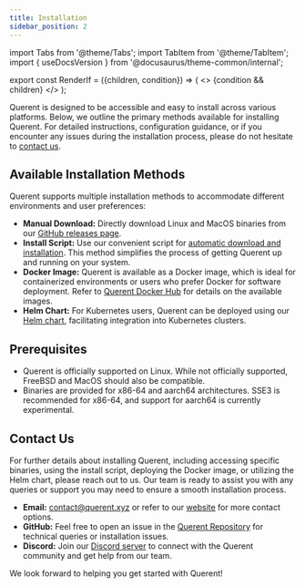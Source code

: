 ```yaml
---
title: Installation
sidebar_position: 2
---
```


import Tabs from '@theme/Tabs';
import TabItem from '@theme/TabItem';
import { useDocsVersion } from '@docusaurus/theme-common/internal';

export const RenderIf = ({children, condition}) => (
    <>
        {condition && children}
    </>
);

Querent is designed to be accessible and easy to install across various platforms. Below, we outline the primary methods available for installing Querent. For detailed instructions, configuration guidance, or if you encounter any issues during the installation process, please do not hesitate to [contact us](#contact-us).

## Available Installation Methods

Querent supports multiple installation methods to accommodate different environments and user preferences:

- **Manual Download:** Directly download Linux and MacOS binaries from our [GitHub releases page](https://github.com/querent-ai/distribution).
- **Install Script:** Use our convenient script for [automatic download and installation](https://install.querent.xyz/install.sh). This method simplifies the process of getting Querent up and running on your system.
- **Docker Image:** Querent is available as a Docker image, which is ideal for containerized environments or users who prefer Docker for software deployment. Refer to [Querent Docker Hub](https://hub.docker.com/r/querent) for details on the available images.
- **Helm Chart:** For Kubernetes users, Querent can be deployed using our [Helm chart](https://helm.querent.xyz), facilitating integration into Kubernetes clusters.

## Prerequisites

- Querent is officially supported on Linux. While not officially supported, FreeBSD and MacOS should also be compatible.
- Binaries are provided for x86-64 and aarch64 architectures. SSE3 is recommended for x86-64, and support for aarch64 is currently experimental.

## Contact Us

For further details about installing Querent, including accessing specific binaries, using the install script, deploying the Docker image, or utilizing the Helm chart, please reach out to us. Our team is ready to assist you with any queries or support you may need to ensure a smooth installation process.

- **Email:** [contact@querent.xyz](mailto:contact@querent.xyz) or refer to our [website](https://querent.xyz) for more contact options.
- **GitHub:** Feel free to open an issue in the [Querent Repository](https://github.com/Querent-ai/support/issues) for technical queries or installation issues.
- **Discord:** Join our [Discord server](https://discord.gg/3fVAVmZXyh) to connect with the Querent community and get help from our team.

We look forward to helping you get started with Querent!
